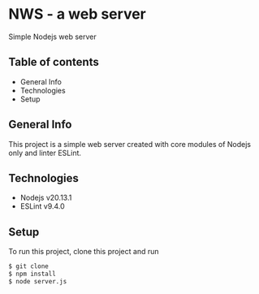 # NWS - a web server
Simple Nodejs web server
## Table of contents
* General Info
* Technologies
* Setup
## General Info
This project is a simple web server created with core modules of Nodejs only and linter ESLint.
## Technologies
* Nodejs v20.13.1
* ESLint v9.4.0
## Setup
To run this project, clone this project and run  
```bash
$ git clone
$ npm install  
$ node server.js
```